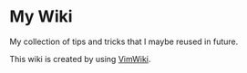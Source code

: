 # My Wiki

My collection of tips and tricks that I maybe reused in future. 

This wiki is created by using [VimWiki](https://github.com/vimwiki/vimwiki).
